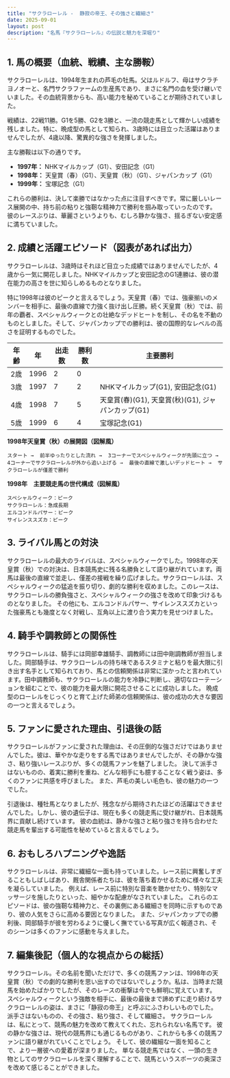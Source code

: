 ```yaml
---
title: "サクラローレル -  静寂の帝王、その強さと繊細さ"
date: 2025-09-01
layout: post
description: "名馬『サクラローレル』の伝説と魅力を深堀り"
---
```


## 1. 馬の概要（血統、戦績、主な勝鞍）

サクラローレルは、1994年生まれの芦毛の牡馬。父はルドルフ、母はサクラチヨノオーと、名門サクラファームの生産馬であり、まさに名門の血を受け継いでいました。その血統背景からも、高い能力を秘めていることが期待されていました。

戦績は、22戦11勝。G1を5勝、G2を3勝と、一流の競走馬として輝かしい成績を残しました。特に、晩成型の馬として知られ、3歳時には目立った活躍はありませんでしたが、4歳以降、驚異的な強さを発揮しました。

主な勝鞍は以下の通りです。

* **1997年：**  NHKマイルカップ（G1）、安田記念（G1）
* **1998年：**  天皇賞（春）（G1）、天皇賞（秋）（G1）、ジャパンカップ（G1）
* **1999年：**  宝塚記念（G1）

これらの勝利は、決して楽勝ではなかった点に注目すべきです。常に厳しいレース展開の中、持ち前の粘りと強靭な精神力で勝利を掴み取っていったのです。  彼のレースぶりは、華麗さというよりも、むしろ静かな強さ、揺るぎない安定感に満ちていました。


## 2. 成績と活躍エピソード（図表があれば出力）

サクラローレルは、3歳時はそれほど目立った成績ではありませんでしたが、4歳から一気に開花しました。NHKマイルカップと安田記念のG1連勝は、彼の潜在能力の高さを世に知らしめるものとなりました。

特に1998年は彼のピークと言えるでしょう。天皇賞（春）では、強豪揃いのメンバーを相手に、最後の直線で力強く抜け出し圧勝。続く天皇賞（秋）では、前年の覇者、スペシャルウィークとの壮絶なデッドヒートを制し、その名を不動のものとしました。そして、ジャパンカップでの勝利は、彼の国際的なレベルの高さを証明するものでした。

| 年齢 | 年 | 出走数 | 勝利数 | 主要勝利 |
|---|---|---|---|---|
| 2歳 | 1996 | 2 | 0 |  |
| 3歳 | 1997 | 7 | 2 | NHKマイルカップ(G1), 安田記念(G1) |
| 4歳 | 1998 | 7 | 5 | 天皇賞(春)(G1), 天皇賞(秋)(G1), ジャパンカップ(G1) |
| 5歳 | 1999 | 6 | 4 | 宝塚記念(G1) |


**1998年天皇賞（秋）の展開図（図解風）**

```
スタート →  前半ゆったりとした流れ →  3コーナーでスペシャルウィークが先頭に立つ →  4コーナーでサクラローレルが外から追い上げる →  最後の直線で激しいデッドヒート →  サクラローレルが僅差で勝利
```

**1998年　主要競走馬の世代構成（図解風）**

```
スペシャルウィーク：ピーク
サクラローレル：急成長期
エルコンドルパサー：ピーク
サイレンススズカ：ピーク
```


## 3. ライバル馬との対決

サクラローレルの最大のライバルは、スペシャルウィークでした。1998年の天皇賞（秋）での対決は、日本競馬史に残る名勝負として語り継がれています。両馬は最後の直線で並走し、僅差の接戦を繰り広げました。サクラローレルは、スペシャルウィークの猛追を振り切り、劇的な勝利を収めました。このレースは、サクラローレルの勝負強さと、スペシャルウィークの強さを改めて印象づけるものとなりました。  その他にも、エルコンドルパサー、サイレンススズカといった強豪馬とも幾度となく対戦し、互角以上に渡り合う実力を見せつけました。


## 4. 騎手や調教師との関係性

サクラローレルは、騎手には岡部幸雄騎手、調教師には田中剛調教師が担当しました。岡部騎手は、サクラローレルの持ち味であるスタミナと粘りを最大限に引き出す名手として知られており、馬との信頼関係は非常に深かったと言われています。田中調教師も、サクラローレルの能力を冷静に判断し、適切なローテーションを組むことで、彼の能力を最大限に開花させることに成功しました。  晩成型のローレルをじっくりと育て上げた師弟の信頼関係は、彼の成功の大きな要因の一つと言えるでしょう。


## 5. ファンに愛された理由、引退後の話

サクラローレルがファンに愛された理由は、その圧倒的な強さだけではありませんでした。彼は、華やかな走りをする馬ではありませんでしたが、その静かな強さ、粘り強いレースぶりが、多くの競馬ファンを魅了しました。  決して派手さはないものの、着実に勝利を重ね、どんな相手にも臆することなく戦う姿は、多くのファンに共感を呼びました。  また、芦毛の美しい毛色も、彼の魅力の一つでした。

引退後は、種牡馬となりましたが、残念ながら期待されたほどの活躍はできませんでした。しかし、彼の遺伝子は、現在も多くの競走馬に受け継がれ、日本競馬界に貢献し続けています。  彼の血統は、静かな強さと粘り強さを持ち合わせた競走馬を輩出する可能性を秘めていると言えるでしょう。


## 6. おもしろハプニングや逸話

サクラローレルは、非常に繊細な一面も持っていました。レース前に興奮しすぎることもしばしばあり、厩舎関係者たちは、彼を落ち着かせるために様々な工夫を凝らしていました。  例えば、レース前に特別な音楽を聴かせたり、特別なマッサージを施したりといった、細やかな配慮がなされていました。  これらのエピソードは、彼の強靭な精神力と、その裏側にある繊細さを同時に示すものであり、彼の人気をさらに高める要因となりました。  また、ジャパンカップでの勝利後、岡部騎手が彼を労わるように優しく撫でている写真が広く報道され、そのシーンは多くのファンに感動を与えました。


## 7. 編集後記（個人的な視点からの総括）

サクラローレル。その名前を聞いただけで、多くの競馬ファンは、1998年の天皇賞（秋）での劇的な勝利を思い出すのではないでしょうか。私は、当時まだ競馬を始めたばかりでしたが、そのレースの衝撃は今でも鮮明に覚えています。  スペシャルウィークという強敵を相手に、最後の最後まで諦めずに走り続けるサクラローレルの姿は、まさに「静寂の帝王」と呼ぶにふさわしいものでした。  派手さはないものの、その強さ、粘り強さ、そして繊細さ。  サクラローレルは、私にとって、競馬の魅力を改めて教えてくれた、忘れられない名馬です。  彼の静かな強さは、現代の競馬界にも通じるものがあり、これからも多くの競馬ファンに語り継がれていくことでしょう。  そして、彼の繊細な一面を知ることで、より一層彼への愛着が深まりました。  単なる競走馬ではなく、一頭の生き物としてのサクラローレルを深く理解することで、競馬というスポーツの奥深さを改めて感じることができました。
